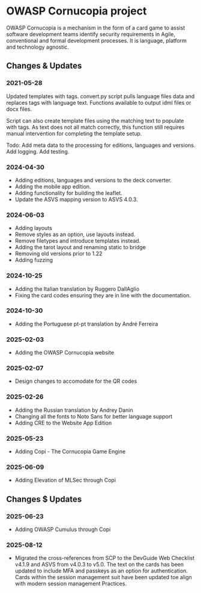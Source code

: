 # OWASP Cornucopia project

OWASP Cornucopia is a mechanism in the form of a card game to assist software development teams 
identify security requirements in Agile, conventional and formal development processes. 
It is language, platform and technology agnostic.

## Changes & Updates

### 2021-05-28

Updated templates with tags.
convert.py script pulls language files data and replaces tags with language text.
Functions available to output idml files or docx files.

Script can also create template files using the matching text to populate with tags. 
As text does not all match correctly, this function still requires manual intervention for completing the template setup.

Todo: 
Add meta data to the processing for editions, languages and versions.
Add logging.
Add testing.

### 2024-04-30

- Adding editions, languages and versions to the deck converter.
- Adding the mobile app edition.
- Adding functionality for building the leaflet.
- Update the ASVS mapping version to ASVS 4.0.3.

### 2024-06-03

- Adding layouts
- Remove styles as an option, use layouts instead.
- Remove filetypes and introduce templates instead.
- Adding the tarot layout and renaming static to bridge
- Removing old versions prior to 1.22
- Adding fuzzing

### 2024-10-25

- Adding the Italian translation by Ruggero DallAglio
- Fixing the card codes ensuring they are in line with the documentation.

### 2024-10-30

- Adding the Portuguese pt-pt translation by André Ferreira

### 2025-02-03

- Adding the OWASP Cornucopia website

### 2025-02-07

- Design changes to accomodate for the QR codes

### 2025-02-26

- Adding the Russian translation by Andrey Danin
- Changing all the fonts to Noto Sans for better language support
- Adding CRE to the Website App Edition

### 2025-05-23

- Adding Copi - The Cornucopia Game Engine

### 2025-06-09

- Adding Elevation of MLSec through Copi

## Changes $ Updates

### 2025-06-23

- Adding OWASP Cumulus through Copi

### 2025-08-12

- Migrated the cross-references from SCP to the DevGuide Web Checklist v4.1.9 and ASVS from v4.0.3 to v5.0. The text on the cards has been updated to include MFA and passkeys as an option for authentication. Cards within the session management suit have been updated toe align with modern session management Practices.
